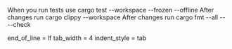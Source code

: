 When you run tests use cargo test --workspace --frozen --offline
After changes run cargo clippy --workspace
After changes run cargo fmt --all -- --check

end_of_line = lf
tab_width = 4
indent_style = tab